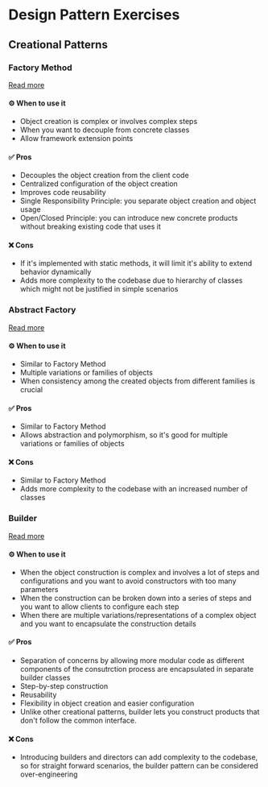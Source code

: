 # Design Pattern Exercises

## Creational Patterns

### Factory Method
[Read more](https://refactoring.guru/design-patterns/factory-method)

#### ⚙️ When to use it
- Object creation is complex or involves complex steps
- When you want to decouple from concrete classes
- Allow framework extension points

#### ✅ Pros
- Decouples the object creation from the client code
- Centralized configuration of the object creation
- Improves code reusability
- Single Responsibility Principle: you separate object creation and object usage
- Open/Closed Principle: you can introduce new concrete products without breaking existing code that uses it

#### ❌ Cons
- If it's implemented with static methods, it will limit it's ability to extend behavior dynamically
- Adds more complexity to the codebase due to hierarchy of classes which might not be justified in simple scenarios

### Abstract Factory
[Read more](https://refactoring.guru/design-patterns/abstract-factory)

#### ⚙️ When to use it
- Similar to Factory Method
- Multiple variations or families of objects
- When consistency among the created objects from different families is crucial

#### ✅ Pros
- Similar to Factory Method
- Allows abstraction and polymorphism, so it's good for multiple variations or families of objects

#### ❌ Cons
- Similar to Factory Method
- Adds more complexity to the codebase with an increased number of classes


### Builder
[Read more](https://refactoring.guru/design-patterns/builder)

#### ⚙️ When to use it
- When the object construction is complex and involves a lot of steps and configurations and you want to avoid constructors with too many parameters
- When the construction can be broken down into a series of steps and you want to allow clients to configure each step
- When there are multiple variations/representations of a complex object and you want to encapsulate the construction details

#### ✅ Pros
- Separation of concerns by allowing more modular code as different components of the consutrction process are encapsulated in separate builder classes
- Step-by-step construction
- Reusability
- Flexibility in object creation and easier configuration
- Unlike other creational patterns, builder lets you construct products that don't follow the common interface.

#### ❌ Cons
- Introducing builders and directors can add complexity to the codebase, so for straight forward scenarios, the builder
pattern can be considered over-engineering
